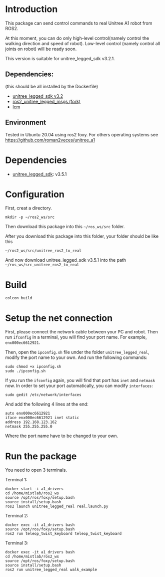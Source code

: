 # Introduction
This package can send control commands to real Unitree A1 robot from ROS2. 

At this moment, you can do only high-level control(namely control the walking direction and speed of robot). Low-level control (namely control all joints on robot) will be ready soon.

This version is suitable for unitree_legged_sdk v3.2.1.

## Dependencies:
(this should be all installed by the Dockerfile)

* [unitree_legged_sdk v3.2](https://github.com/unitreerobotics/unitree_legged_sdk/releases?page=2)
* [ros2_unitree_legged_msgs (fork)](https://github.com/roman2veces/ros2_unitree_legged_msgs)
* [lcm](https://github.com/lcm-proj/lcm/archive/refs/tags/)

## Environment
Tested in Ubuntu 20.04 using ros2 foxy. For others operating systems see https://github.com/roman2veces/unitree_a1 

# Dependencies
* [unitree_legged_sdk](https://github.com/unitreerobotics): v3.5.1

# Configuration
First, creat a directory.
```
mkdir -p ~/ros2_ws/src
```
Then download this package into this `~/ros_ws/src` folder. 

After you download this package into this folder, your folder should be like this
```
~/ros2_ws/src/unitree_ros2_to_real
```

And now download unitree_legged_sdk v3.5.1 into the path `~/ros_ws/src_unitree_ros2_to_real`


# Build
```
colcon build
```

# Setup the net connection
First, please connect the network cable between your PC and robot. Then run `ifconfig` in a terminal, you will find your port name. For example, `enx000ec6612921`.

Then, open the `ipconfig.sh` file under the folder `unitree_legged_real`, modify the port name to your own. And run the following commands:
```
sudo chmod +x ipconfig.sh
sudo ./ipconfig.sh
```
If you run the `ifconfig` again, you will find that port has `inet` and `netmask` now.
In order to set your port automatically, you can modify `interfaces`:
```
sudo gedit /etc/network/interfaces
```
And add the following 4 lines at the end:
```
auto enx000ec6612921
iface enx000ec6612921 inet static
address 192.168.123.162
netmask 255.255.255.0
```
Where the port name have to be changed to your own.

# Run the package
You need to open 3 terminals.

Terminal 1:
```
docker start -i a1_drivers
cd /home/mistlab/ros2_ws
source /opt/ros/foxy/setup.bash
source install/setup.bash
ros2 launch unitree_legged_real real.launch.py
```

Terminal 2:
```
docker exec -it a1_drivers bash
source /opt/ros/foxy/setup.bash
ros2 run teleop_twist_keyboard teleop_twist_keyboard
```

Terminal 3:
```
docker exec -it a1_drivers bash
cd /home/mistlab/ros2_ws
source /opt/ros/foxy/setup.bash
source install/setup.bash
ros2 run unitree_legged_real walk_example
```
